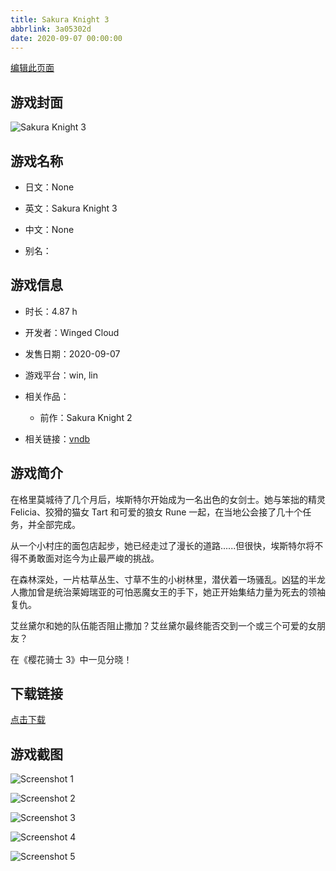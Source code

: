 ```yaml
---
title: Sakura Knight 3
abbrlink: 3a05302d
date: 2020-09-07 00:00:00
---
```

[编辑此页面](https://github.com/ACG-3/ADV3-source/blob/main/source/_posts/Sakura%20Knight%203.md)

## 游戏封面

![Sakura Knight 3](https://pan.timero.xyz/d/onedrive/img_lib_001/Sakura%20Knight%203_cover.avif)


## 游戏名称

- 日文：None
- 英文：Sakura Knight 3
- 中文：None

- 别名：


## 游戏信息

- 时长：4.87 h
- 开发者：Winged Cloud
- 发售日期：2020-09-07
- 游戏平台：win, lin
- 相关作品：
   - 前作：Sakura Knight 2

- 相关链接：[vndb](https://vndb.org/v29129)


## 游戏简介

在格里莫城待了几个月后，埃斯特尔开始成为一名出色的女剑士。她与笨拙的精灵 Felicia、狡猾的猫女 Tart 和可爱的狼女 Rune 一起，在当地公会接了几十个任务，并全部完成。

从一个小村庄的面包店起步，她已经走过了漫长的道路......但很快，埃斯特尔将不得不勇敢面对迄今为止最严峻的挑战。

在森林深处，一片枯草丛生、寸草不生的小树林里，潜伏着一场骚乱。凶猛的半龙人撒加曾是统治莱姆瑞亚的可怕恶魔女王的手下，她正开始集结力量为死去的领袖复仇。

艾丝黛尔和她的队伍能否阻止撒加？艾丝黛尔最终能否交到一个或三个可爱的女朋友？

在《樱花骑士 3》中一见分晓！




## 下载链接

[点击下载](https://pan.timero.xyz/onedrive/adv_lib_001/Sakura%20Knight%203)


## 游戏截图


![Screenshot 1](https://pan.timero.xyz/d/onedrive/img_lib_001/Sakura%20Knight%203_Screenshot_1.avif)

![Screenshot 2](https://pan.timero.xyz/d/onedrive/img_lib_001/Sakura%20Knight%203_Screenshot_2.avif)

![Screenshot 3](https://pan.timero.xyz/d/onedrive/img_lib_001/Sakura%20Knight%203_Screenshot_3.avif)

![Screenshot 4](https://pan.timero.xyz/d/onedrive/img_lib_001/Sakura%20Knight%203_Screenshot_4.avif)

![Screenshot 5](https://pan.timero.xyz/d/onedrive/img_lib_001/Sakura%20Knight%203_Screenshot_5.avif)

